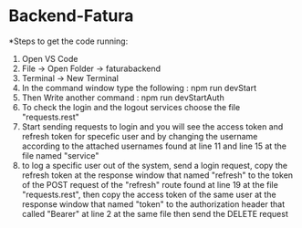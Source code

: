 # Backend-Fatura

*Steps to get the code running:
1) Open VS Code
2) File -> Open Folder -> faturabackend
3) Terminal -> New Terminal
4) In the command window type the following : npm run devStart
5) Then Write another command : npm run devStartAuth
6) To check the login and the logout services choose the file "requests.rest"
7) Start sending requests to login and you will see the access token and refresh token for specefic user and by changing the username according to the attached usernames found at line 11 and line 15 at the file named "service"
8) to log a specific user out of the system, send a login request, copy the refresh token at the response window that named "refresh" to the token of the POST request of the "refresh" route found at line 19 at the file "requests.rest", then copy the access token of the same user at the response window that named "token" to the authorization header that called "Bearer" at line 2 at the same file then send the DELETE request
